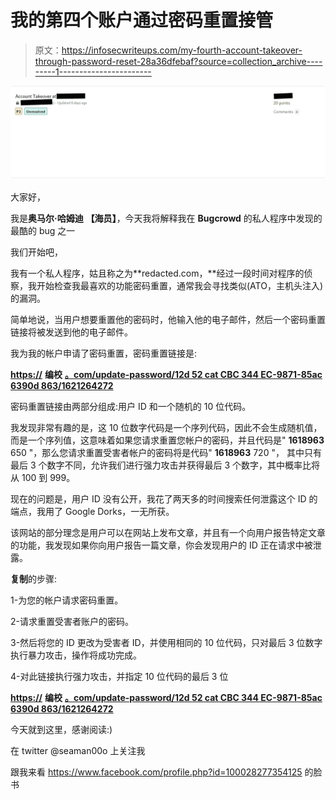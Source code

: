 # 我的第四个账户通过密码重置接管

> 原文：<https://infosecwriteups.com/my-fourth-account-takeover-through-password-reset-28a36dfebaf?source=collection_archive---------1----------------------->

![](img/7eb63387c97228c1bde1698a6781ec5a.png)

大家好，

我是**奥马尔·哈姆迪** **【海员】**，今天我将解释我在 **Bugcrowd** 的私人程序中发现的最酷的 bug 之一

我们开始吧，

我有一个私人程序，姑且称之为**redacted.com，**经过一段时间对程序的侦察，我开始检查我最喜欢的功能密码重置，通常我会寻找类似(ATO，主机头注入)的漏洞。

简单地说，当用户想要重置他的密码时，他输入他的电子邮件，然后一个密码重置链接将被发送到他的电子邮件。

我为我的帐户申请了密码重置，密码重置链接是:

[**https://**](https://www.winwin.com/update-password/02db2ca0-cbc3-44ec-9871-85ac6390d863/1621264272) **编校** [**。com/update-password/12d 52 cat CBC 344 EC-9871-85ac 6390d 863/1621264272**](https://www.winwin.com/update-password/02db2ca0-cbc3-44ec-9871-85ac6390d863/1621264272)

密码重置链接由两部分组成:用户 ID 和一个随机的 10 位代码。

我发现非常有趣的是，这 10 位数字代码是一个序列代码，因此不会生成随机值，而是一个序列值，这意味着如果您请求重置您帐户的密码，并且代码是" **1618963** 650 "，那么您请求重置受害者帐户的密码将是代码" **1618963** 720 "， 其中只有最后 3 个数字不同，允许我们进行强力攻击并获得最后 3 个数字，其中概率比将从 100 到 999。

现在的问题是，用户 ID 没有公开，我花了两天多的时间搜索任何泄露这个 ID 的端点，我用了 Google Dorks，一无所获。

该网站的部分理念是用户可以在网站上发布文章，并且有一个向用户报告特定文章的功能，我发现如果你向用户报告一篇文章，你会发现用户的 ID 正在请求中被泄露。

**复制**的步骤:

1-为您的帐户请求密码重置。

2-请求重置受害者账户的密码。

3-然后将您的 ID 更改为受害者 ID，并使用相同的 10 位代码，只对最后 3 位数字执行暴力攻击，操作将成功完成。

4-对此链接执行强力攻击，并指定 10 位代码的最后 3 位

[**https://**](https://www.winwin.com/update-password/02db2ca0-cbc3-44ec-9871-85ac6390d863/1621264272) **编校** [**。com/update-password/12d 52 cat CBC 344 EC-9871-85ac 6390d 863/1621264272**](https://www.winwin.com/update-password/02db2ca0-cbc3-44ec-9871-85ac6390d863/1621264272)

今天就到这里，感谢阅读:)

在 twitter @seaman00o 上关注我

跟我来看 https://www.facebook.com/profile.php?id=100028277354125 的脸书